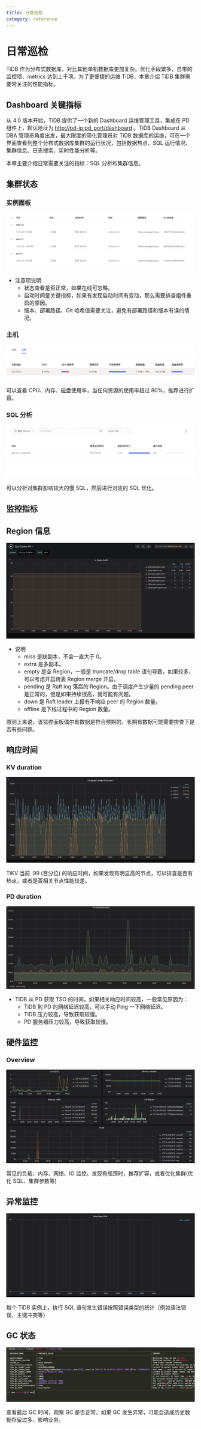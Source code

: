 ```yaml
---
title: 日常巡检
category: reference
---
```


# 日常巡检

TiDB 作为分布式数据库，对比其他单机数据库更加复杂。优化手段繁多，自带的监控项、metrics 达到上千项。为了更便捷的运维 TiDB，本章介绍 TiDB 集群需要常关注的性能指标。

## Dashboard 关键指标

从 4.0 版本开始，TiDB 提供了一个新的 Dashboard 运维管理工具，集成在 PD 组件上，默认地址为 <http://pd-ip:pd_port/dashboard> 。TiDB Dashboard 从 DBA 管理员角度出发，最大限度的简化管理员对 TiDB 数据库的运维，可在一个界面查看到整个分布式数据库集群的运行状况，包括数据热点、SQL 运行情况、集群信息、日志搜索、实时性能分析等。

本章主要介绍日常需要关注的指标：SQL 分析和集群信息。

## 集群状态

### 实例面板

![img](/media/daily-inspection/status.png)

* 注意项说明
  + 状态查看是否正常，如果在线可忽略。
  + 启动时间是关键指标，如果有发现启动时间有变动，那么需要排查组件重启的原因。
  + 版本、部署路径、Git 哈希值需要关注，避免有部署路径和版本有误的情况。

### 主机

![img](/media/daily-inspection/host.png)

可以查看 CPU、内存、磁盘使用率，当任何资源的使用率超过 80%，推荐进行扩容。

### SQL 分析

![img](/media/daily-inspection/sql_analysis.png)

可以分析对集群影响较大的慢 SQL，然后进行对应的 SQL 优化。

## 监控指标

## Region 信息

![img](/media/daily-inspection/region_staus.png)

* 说明
  + miss 是缺副本，不会一直大于 0。
  + extra 是多副本。
  + empty 是空 Region，一般是 truncate/drop table 语句导致，如果较多，可以考虑开启跨表 Region merge 开启。
  + pending 是 Raft log 落后的 Region。由于调度产生少量的 pending peer 是正常的，但是如果持续很高，就可能有问题。
  + down 是 Raft leader 上报有不响应 peer 的 Region 数量。
  + offline 是下线过程中的 Region 数量。

原则上来说，该监控面板偶尔有数据是符合预期的，长期有数据可能需要排查下是否有些问题。

## 响应时间

### KV duration

![img](/media/daily-inspection/KV_Duration.png)

TiKV 当前 .99 (百分位) 的响应时间，如果发现有明显高的节点，可以排查是否有热点，或者是否相关节点性能较差。

### PD duration

![img](/media/daily-inspection/PD_duration.png)

* TiDB 从 PD 获取 TSO 的时间，如果相关响应时间较高，一般常见原因为：
  + TiDB 到 PD 的网络延迟较高，可以手动 Ping 一下网络延迟。
  + TiDB 压力较高，导致获取较慢。
  + PD 服务器压力较高，导致获取较慢。

## 硬件监控

### Overview

![img](/media/daily-inspection/overview.png)

常见的负载、内存、网络、IO 监控。发现有瓶颈时，推荐扩容，或者优化集群(优化 SQL、集群参数等)

## 异常监控

![img](/media/daily-inspection/Failed_query.png)

每个 TiDB 实例上，执行 SQL 语句发生错误按照错误类型的统计（例如语法错误、主键冲突等）

## GC 状态

![img](/media/daily-inspection/GC.png)

查看最后 GC 时间，观察 GC 是否正常。如果 GC 发生异常，可能会造成历史数据存留过多，影响业务。
